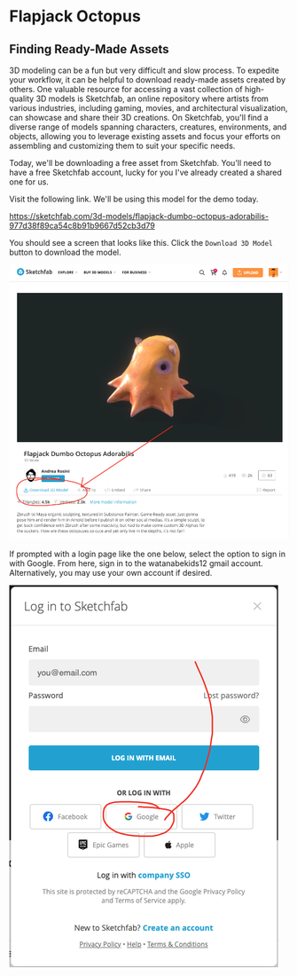 # Flapjack Octopus

## Finding Ready-Made Assets

3D modeling can be a fun but very difficult and slow process. To expedite your workflow, it can be helpful to download ready-made assets created by others. One valuable resource for accessing a vast collection of high-quality 3D models is Sketchfab, an online repository where artists from various industries, including gaming, movies, and architectural visualization, can showcase and share their 3D creations. On Sketchfab, you'll find a diverse range of models spanning characters, creatures, environments, and objects, allowing you to leverage existing assets and focus your efforts on assembling and customizing them to suit your specific needs.

Today, we'll be downloading a free asset from Sketchfab. You'll need to have a free Sketchfab account, lucky for you I've already created a shared one for us.

Visit the following link. We'll be using this model for the demo today.

https://sketchfab.com/3d-models/flapjack-dumbo-octopus-adorabilis-977d38f89ca54c8b91b9667d52cb3d79

You should see a screen that looks like this. Click the `Download 3D Model` button to download the model. 

![Alt text](image-1.png)

If prompted with a login page like the one below, select the option to sign in with Google. From here, sign in to the watanabekids12 gmail account. Alternatively, you may use your own account if desired.

![Alt text](image-2.png)
